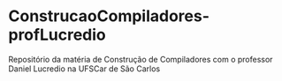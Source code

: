 # ConstrucaoCompiladores-profLucredio
Repositório da matéria de Construção de Compiladores com o professor Daniel Lucredio na UFSCar de São Carlos
